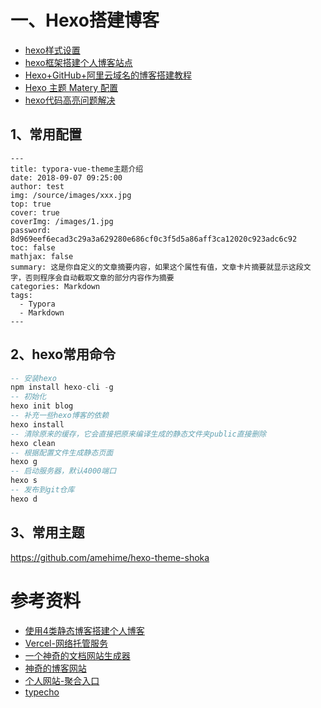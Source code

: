 

# 一、Hexo搭建博客

- [hexo样式设置](https://juejin.im/post/6887745706090561544)
- [hexo框架搭建个人博客站点](https://mp.weixin.qq.com/s/YTYJih0k6FoXeeXqx-Ry1Q)
- [Hexo+GitHub+阿里云域名的博客搭建教程](https://segmentfault.com/a/1190000021979631)
- [Hexo 主题 Matery 配置](https://juejin.im/post/6844904147922190344)
- [hexo代码高亮问题解决](https://xustudy.com/2021/03/15/hexo-dai-ma-gao-liang-wen-ti-jie-jue/)

## 1、常用配置

```
---
title: typora-vue-theme主题介绍
date: 2018-09-07 09:25:00
author: test
img: /source/images/xxx.jpg
top: true
cover: true
coverImg: /images/1.jpg
password: 8d969eef6ecad3c29a3a629280e686cf0c3f5d5a86aff3ca12020c923adc6c92
toc: false
mathjax: false
summary: 这是你自定义的文章摘要内容，如果这个属性有值，文章卡片摘要就显示这段文字，否则程序会自动截取文章的部分内容作为摘要
categories: Markdown
tags:
  - Typora
  - Markdown
---
```

## 2、hexo常用命令

```sql
-- 安装hexo
npm install hexo-cli -g
-- 初始化
hexo init blog
-- 补充一些hexo博客的依赖
hexo install
-- 清除原来的缓存，它会直接把原来编译生成的静态文件夹public直接删除
hexo clean
-- 根据配置文件生成静态页面
hexo g
-- 启动服务器，默认4000端口
hexo s
-- 发布到git仓库
hexo d
```

## 3、常用主题

https://github.com/amehime/hexo-theme-shoka

# 参考资料

- [使用4类静态博客搭建个人博客](https://bugstack.cn/md/devops/2021-01-24-%E4%B8%80%E5%A4%A9%E5%BB%BA4%E4%B8%AA%EF%BC%8C%E5%B0%8F%E5%82%85%E5%93%A5%E6%95%99%E4%BD%A0%E6%90%AD%E5%8D%9A%E5%AE%A2%EF%BC%81.html)
- [Vercel-网络托管服务](https://vercel.com/)
- [一个神奇的文档网站生成器](https://docsify.js.org/#/)
- [神奇的博客网站](https://hoochanlon.github.io/hoochanlon/)
- [个人网站-聚合入口](https://www.link3.cc/)
- [typecho](https://typecho.org/)

